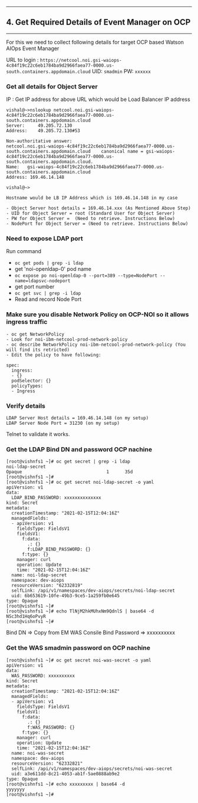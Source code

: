 ------
## 4. Get Required Details of Event Manager on OCP
----

For this we need to collect following details for target OCP based Watson AIOps Event Manager

URL to login :
`https://netcool.noi.gsi-waiops-4c84f19c22c6eb1784ba9d2966faea77-0000.us-south.containers.appdomain.cloud`
UID: `smadmin`
PW: `xxxxxx`

### Get all details for Object Server
IP : Get IP address for above URL which would be Load Balancer IP address

```
vishal@~>nslookup netcool.noi.gsi-waiops-4c84f19c22c6eb1784ba9d2966faea77-0000.us-south.containers.appdomain.cloud
Server:		49.205.72.130
Address:	49.205.72.130#53

Non-authoritative answer:
netcool.noi.gsi-waiops-4c84f19c22c6eb1784ba9d2966faea77-0000.us-south.containers.appdomain.cloud	canonical name = gsi-waiops-4c84f19c22c6eb1784ba9d2966faea77-0000.us-south.containers.appdomain.cloud.
Name:	gsi-waiops-4c84f19c22c6eb1784ba9d2966faea77-0000.us-south.containers.appdomain.cloud
Address: 169.46.14.148

vishal@~>

```
`Hostname would be LB IP Address which is 169.46.14.148 in my case`

```
- Object Server host details = 169.46.14.xxx (As Mentioned Above Step)
- UID for Object Server = root (Standard User for Object Server)
- PW for Object Server =  (Need to retrieve. Instructions Below)
- NodePort for Object Server = (Need to retrieve. Instructions Below)
```

### Need to expose LDAP port

Run command
- `oc get pods | grep -i ldap`
- get 'noi-openldap-0' pod name
- `oc expose po noi-openldap-0 --port=389 --type=NodePort --name=ldapsvc-nodeport`
- get port number
- `oc get svc | grep -i ldap`
- Read and record Node Port

### Make sure you disable Network Policy on OCP-NOI so it allows ingress traffic

```
- oc get NetworkPolicy
- Look for noi-ibm-netcool-prod-network-policy
- oc describe NetworkPolicy noi-ibm-netcool-prod-network-policy (You will find its retricted)
- Edit the policy to have following:

spec:
  ingress:
  - {}
  podSelector: {}
  policyTypes:
  - Ingress

```
### Verify details
```
LDAP Server Host details = 169.46.14.148 (on my setup)
LDAP Server Node Port = 31230 (on my setup)
```

Telnet to validate it works.


### Get the LDAP Bind DN and password OCP nachine

```
[root@vishnfs1 ~]# oc get secret | grep -i ldap
noi-ldap-secret                                                   Opaque                                1      35d
[root@vishnfs1 ~]# 
[root@vishnfs1 ~]# oc get secret noi-ldap-secret -o yaml
apiVersion: v1
data:
  LDAP_BIND_PASSWORD: xxxxxxxxxxxxxx
kind: Secret
metadata:
  creationTimestamp: "2021-02-15T12:04:16Z"
  managedFields:
  - apiVersion: v1
    fieldsType: FieldsV1
    fieldsV1:
      f:data:
        .: {}
        f:LDAP_BIND_PASSWORD: {}
      f:type: {}
    manager: curl
    operation: Update
    time: "2021-02-15T12:04:16Z"
  name: noi-ldap-secret
  namespace: dev-aiops
  resourceVersion: "62332819"
  selfLink: /api/v1/namespaces/dev-aiops/secrets/noi-ldap-secret
  uid: 6b653619-10fe-49b3-9ce5-1a259fb0e645
type: Opaque
[root@vishnfs1 ~]# 
[root@vishnfs1 ~]# echo TlNjM2hkMUhxNm9QdnlS | base64 -d
NSc3hd1Hq6oPvyR
[root@vishnfs1 ~]# 
```

Bind DN => Copy from EM WAS Consile
Bind Password => xxxxxxxxxx


### Get the WAS smadmin password on OCP nachine

```
[root@vishnfs1 ~]# oc get secret noi-was-secret -o yaml
apiVersion: v1
data:
  WAS_PASSWORD: xxxxxxxxxx
kind: Secret
metadata:
  creationTimestamp: "2021-02-15T12:04:16Z"
  managedFields:
  - apiVersion: v1
    fieldsType: FieldsV1
    fieldsV1:
      f:data:
        .: {}
        f:WAS_PASSWORD: {}
      f:type: {}
    manager: curl
    operation: Update
    time: "2021-02-15T12:04:16Z"
  name: noi-was-secret
  namespace: dev-aiops
  resourceVersion: "62332821"
  selfLink: /api/v1/namespaces/dev-aiops/secrets/noi-was-secret
  uid: a3e611dd-8c21-4053-ab1f-5ae0888ab9e2
type: Opaque
[root@vishnfs1 ~]# echo xxxxxxxxx | base64 -d
yyyyyyy
[root@vishnfs1 ~]#
```
